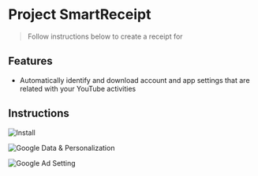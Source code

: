 # Project SmartReceipt
> Follow instructions below to create a receipt for  
## Features
- Automatically identify and download account and app settings that are related with your YouTube activities
## Instructions
![Install](https://github.com/youozhan/Smart-Receipt/blob/master/assets/print_01.gif)

![Google Data & Personalization](https://github.com/youozhan/Smart-Receipt/blob/master/assets/print_02.gif)

![Google Ad Setting](https://github.com/youozhan/Smart-Receipt/blob/master/assets/print_03.gif)
